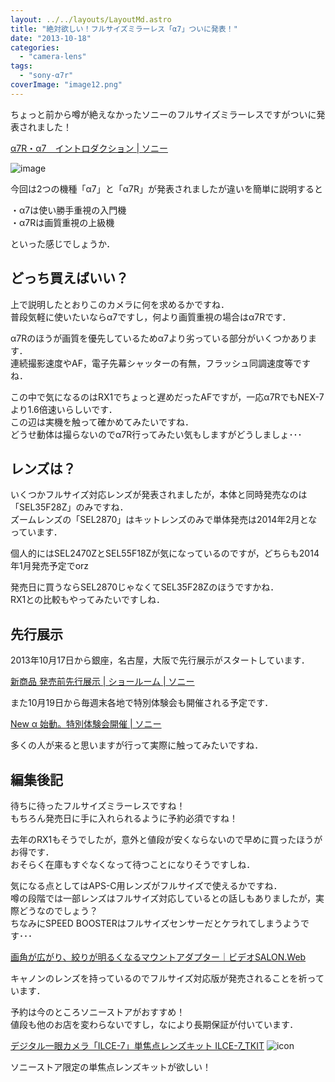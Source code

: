 ```yaml
---
layout: ../../layouts/LayoutMd.astro
title: "絶対欲しい！フルサイズミラーレス「α7」ついに発表！"
date: "2013-10-18"
categories: 
  - "camera-lens"
tags: 
  - "sony-α7r"
coverImage: "image12.png"
---
```


ちょっと前から噂が絶えなかったソニーのフルサイズミラーレスですがついに発表されました！

[α7R・α7　イントロダクション | ソニー](http://www.sony.jp/ichigan/introduction/ILCE-7R/)

![image](/archive/images/image12.png "image")

今回は2つの機種「α7」と「α7R」が発表されましたが違いを簡単に説明すると

・α7は使い勝手重視の入門機  
・α7Rは画質重視の上級機

といった感じでしょうか．

## どっち買えばいい？

上で説明したとおりこのカメラに何を求めるかですね．  
普段気軽に使いたいならα7ですし，何より画質重視の場合はα7Rです．

α7Rのほうが画質を優先しているためα7より劣っている部分がいくつかあります．  
連続撮影速度やAF，電子先幕シャッターの有無，フラッシュ同調速度等ですね．

この中で気になるのはRX1でちょっと遅めだったAFですが，一応α7RでもNEX-7より1.6倍速いらしいです．  
この辺は実機を触って確かめてみたいですね．  
どうせ動体は撮らないのでα7R行ってみたい気もしますがどうしましょ･･･

## レンズは？

いくつかフルサイズ対応レンズが発表されましたが，本体と同時発売なのは「SEL35F28Z」のみですね．  
ズームレンズの「SEL2870」はキットレンズのみで単体発売は2014年2月となっています．

個人的にはSEL2470ZとSEL55F18Zが気になっているのですが，どちらも2014年1月発売予定でorz

発売日に買うならSEL2870じゃなくてSEL35F28Zのほうですかね．  
RX1との比較もやってみたいですしね．

## 先行展示

2013年10月17日から銀座，名古屋，大阪で先行展示がスタートしています．

[新商品 発売前先行展示 | ショールーム | ソニー](http://www.sony.jp/showroom/exhibition/201310/131016b/index.html)

また10月19日から毎週末各地で特別体験会も開催される予定です．

[New α 始動。特別体験会開催 | ソニー](http://www.sony.jp/camera/exp201310/)

多くの人が来ると思いますが行って実際に触ってみたいですね．

## 編集後記

待ちに待ったフルサイズミラーレスですね！  
もちろん発売日に手に入れられるように予約必須ですね！

去年のRX1もそうでしたが，意外と値段が安くならないので早めに買ったほうがお得です．  
おそらく在庫もすぐなくなって待つことになりそうですしね．

気になる点としてはAPS-C用レンズがフルサイズで使えるかですね．  
噂の段階では一部レンズはフルサイズ対応しているとの話しもありましたが，実際どうなのでしょう？  
ちなみにSPEED BOOSTERはフルサイズセンサーだとケラれてしまうようです･･･

[画角が広がり、絞りが明るくなるマウントアダプター｜ビデオSALON.Web](http://www.genkosha.com/vs/goods/entry/post_413.html)

キャノンのレンズを持っているのでフルサイズ対応版が発売されることを祈っています．

予約は今のところソニーストアがおすすめ！  
値段も他のお店を変わらないですし，なにより長期保証が付いています．

[デジタル一眼カメラ「ILCE-7」単焦点レンズキット ILCE-7\_TKIT](http://click.linksynergy.com/fs-bin/click?id=BT/nxoPOAqI&subid=&offerid=51141.1&type=10&tmpid=1262&RD_PARM1=http%253A%252F%252Fpur.store.sony.jp%252FQnavi%252FPurchase%252FILCE-7_TKIT%252F) ![icon](http://ad.linksynergy.com/fs-bin/show?id=BT/nxoPOAqI&bids=51141.1&type=10)

ソニーストア限定の単焦点レンズキットが欲しい！
